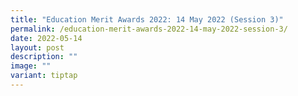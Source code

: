 ```yaml
---
title: "Education Merit Awards 2022: 14 May 2022 (Session 3)"
permalink: /education-merit-awards-2022-14-may-2022-session-3/
date: 2022-05-14
layout: post
description: ""
image: ""
variant: tiptap
---
```

